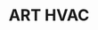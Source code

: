 ---
image: /assets/repair2.webp
title: ART HVAC
summary: ART HVAC
phone: "(609) 903-9872"
rank: 1
---